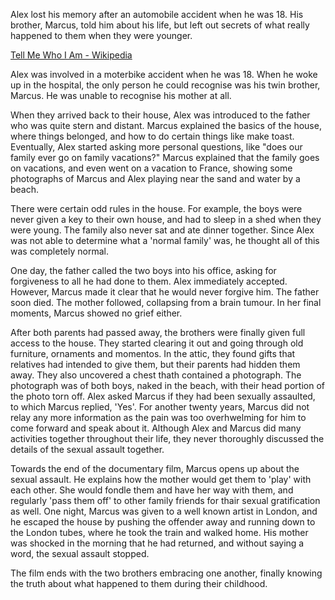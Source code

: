 Alex lost his memory after an automobile accident when he was 18. His brother, Marcus, told him about his life, but left out secrets of what really happened to them when they were younger.

[Tell Me Who I Am - Wikipedia](https://en.wikipedia.org/wiki/Tell_Me_Who_I_Am)

Alex was involved in a moterbike accident when he was 18. When he woke up in the hospital, the only person he could recognise was his twin brother, Marcus. He was unable to recognise his mother at all.

When they arrived back to their house, Alex was introduced to the father who was quite stern and distant. Marcus explained the basics of the house, where things belonged, and how to do certain things like make toast. Eventually, Alex started asking more personal questions, like "does our family ever go on family vacations?" Marcus explained that the family goes on vacations, and even went on a vacation to France, showing some photographs of Marcus and Alex playing near the sand and water by a beach.

There were certain odd rules in the house. For example, the boys were never given a key to their own house, and had to sleep in a shed when they were young. The family also never sat and ate dinner together. Since Alex was not able to determine what a 'normal family' was, he thought all of this was completely normal.

One day, the father called the two boys into his office, asking for forgiveness to all he had done to them. Alex immediately accepted. However, Marcus made it clear that he would never forgive him. The father soon died. The mother followed, collapsing from a brain tumour. In her final moments, Marcus showed no grief either.

After both parents had passed away, the brothers were finally given full access to the house. They started clearing it out and going through old furniture, ornaments and momentos. In the attic, they found gifts that relatives had intended to give them, but their parents had hidden them away. They also uncovered a chest thath contained a photograph. The photograph was of both boys, naked in the beach, with their head portion of the photo torn off. Alex asked Marcus if they had been sexually assaulted, to which Marcus replied, 'Yes'. For another twenty years, Marcus did not relay any more information as the pain was too overhwelming for him to come forward and speak about it. Although Alex and Marcus did many activities together throughout their life, they never thoroughly discussed the details of the sexual assault together.    

Towards the end of the documentary film, Marcus opens up about the sexual assault. He explains how the mother would get them to 'play' with each other. She would fondle them and have her way with them, and regularly 'pass them off' to other family friends for thair sexual gratification as well. One night, Marcus was given to a well known artist in London, and he escaped the house by pushing the offender away and running down to the London tubes, where he took the train and walked home. His mother was shocked in the morning that he had returned, and without saying a word, the sexual assault stopped.

The film ends with the two brothers embracing one another, finally knowing the truth about what happened to them during their childhood.